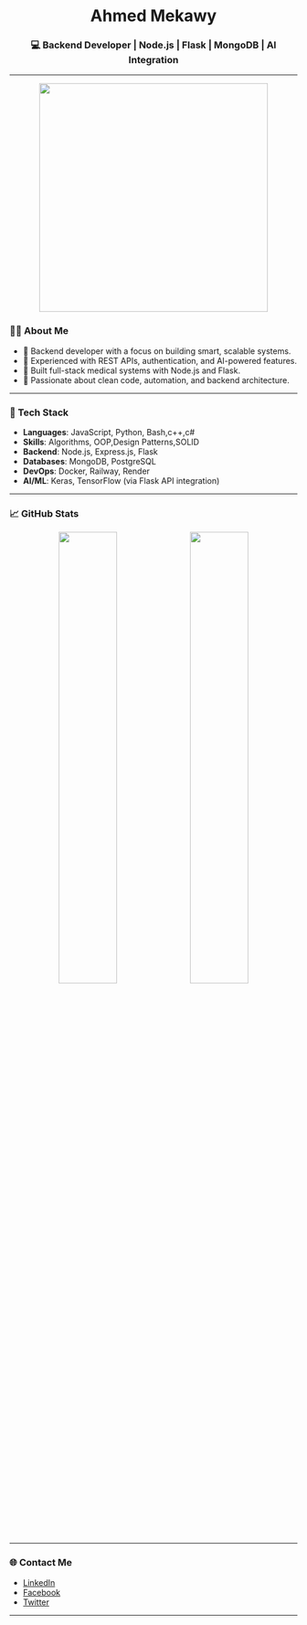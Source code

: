 
<h1 align="center">Ahmed Mekawy</h1>
<h3 align="center">💻 Backend Developer | Node.js | Flask | MongoDB | AI Integration</h3>

---
<p align="center">
  <img src="https://media.giphy.com/media/qgQUggAC3Pfv687qPC/giphy.gif" width="400"/>
</p>

### 👨‍💻 About Me

- 🧠 Backend developer with a focus on building smart, scalable systems.
- 🧪 Experienced with REST APIs, authentication, and AI-powered features.
- 🚀 Built full-stack medical systems with Node.js and Flask.
- 🎯 Passionate about clean code, automation, and backend architecture.

---

### 🧰 Tech Stack

- **Languages**: JavaScript, Python, Bash,c++,c#
- **Skills**: Algorithms, OOP,Design Patterns,SOLID
- **Backend**: Node.js, Express.js, Flask
- **Databases**: MongoDB, PostgreSQL
- **DevOps**: Docker, Railway, Render
- **AI/ML**: Keras, TensorFlow (via Flask API integration)

---

### 📈 GitHub Stats

<p align="center">
  <img src="https://github-readme-stats.vercel.app/api?username=AhmedMekawy&show_icons=true&theme=radical" width="45%"/>
  <img src="https://github-readme-streak-stats.herokuapp.com?user=AhmedMekawy&theme=radical" width="45%"/>
</p>

---

### 🌐 Contact Me

- [LinkedIn](https://www.linkedin.com/in/ahmed-mekkawy-118197229/)
- [Facebook](https://www.facebook.com/profile.php?id=100009085146023)
- [Twitter](https://x.com/A7medMekkawyCS)

---


